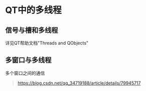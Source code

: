 # QT中的多线程


## 信号与槽和多线程
详见QT帮助文档"Threads and QObjects"  


## 多窗口与多线程
多个窗口之间的通信
> https://blog.csdn.net/qq_34719188/article/details/79945717
